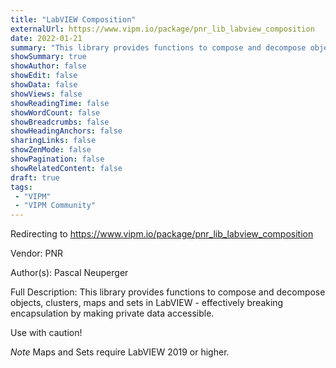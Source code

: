 ```yaml
---
title: "LabVIEW Composition"
externalUrl: https://www.vipm.io/package/pnr_lib_labview_composition
date: 2022-01-21
summary: "This library provides functions to compose and decompose objects, clusters, maps and sets in LabVIEW - effectively breaking encapsulation by making private data accessible."
showSummary: true
showAuthor: false
showEdit: false
showData: false
showViews: false
showReadingTime: false
showWordCount: false
showBreadcrumbs: false
showHeadingAnchors: false
sharingLinks: false
showZenMode: false
showPagination: false
showRelatedContent: false
draft: true
tags:
 - "VIPM"
 - "VIPM Community"
---
```


Redirecting to https://www.vipm.io/package/pnr_lib_labview_composition

Vendor: PNR

Author(s): Pascal Neuperger
 
Full Description:
This library provides functions to compose and decompose objects, clusters, maps and sets in LabVIEW - effectively breaking encapsulation by making private data accessible.

Use with caution!

*Note*
Maps and Sets require LabVIEW 2019 or higher.